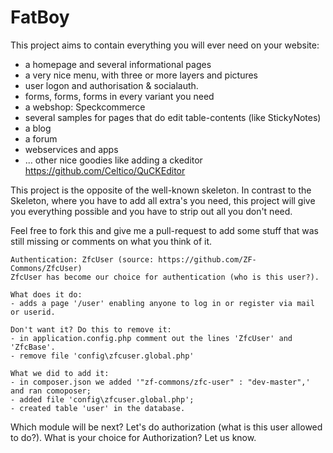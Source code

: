 FatBoy
======

This project aims to contain everything you will ever need on your website:
- a homepage and several informational pages
- a very nice menu, with three or more layers and pictures
- user logon and authorisation & socialauth.
- forms, forms, forms in every variant you need
- a webshop: Speckcommerce
- several samples for pages that do edit table-contents (like StickyNotes)
- a blog
- a forum
- webservices and apps
- ... other nice goodies like adding a ckeditor https://github.com/Celtico/QuCKEditor

This project is the opposite of the well-known skeleton. In contrast to the Skeleton, where you have to add all extra's 
you need, this project will give you everything possible and you have to strip out all you don't need.

Feel free to fork this and give me a pull-request to add some stuff that was still missing or comments on what you think of it. 
 
  
    Authentication: ZfcUser (source: https://github.com/ZF-Commons/ZfcUser)
    ZfcUser has become our choice for authentication (who is this user?).
    
    What does it do: 
    - adds a page '/user' enabling anyone to log in or register via mail or userid.
    
    Don't want it? Do this to remove it:
    - in application.config.php comment out the lines 'ZfcUser' and 'ZfcBase'.
    - remove file 'config\zfcuser.global.php'
    
    What we did to add it:
    - in composer.json we added '"zf-commons/zfc-user" : "dev-master",' and ran comoposer;
    - added file 'config\zfcuser.global.php';
    - created table 'user' in the database.

Which module will be next? Let's do authorization (what is this user allowed to do?). What is your choice for Authorization? 
Let us know.
